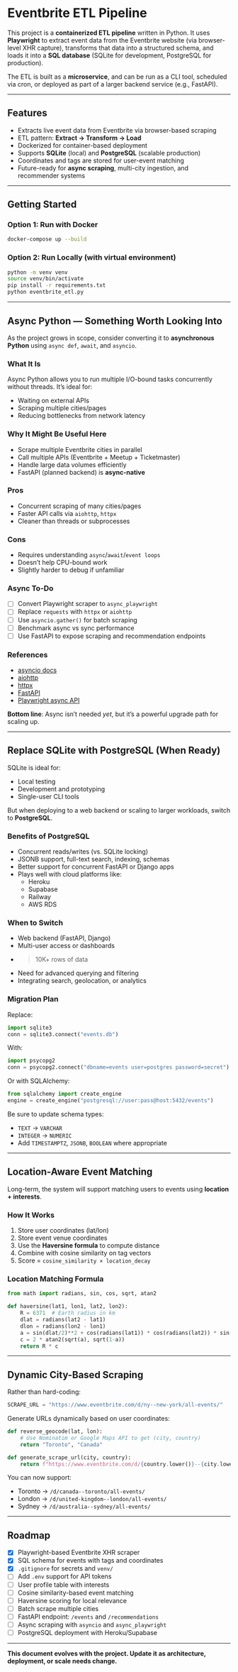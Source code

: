 # Eventbrite ETL Pipeline

This project is a **containerized ETL pipeline** written in Python. It uses **Playwright** to extract event data from the Eventbrite website (via browser-level XHR capture), transforms that data into a structured schema, and loads it into a **SQL database** (SQLite for development, PostgreSQL for production).

The ETL is built as a **microservice**, and can be run as a CLI tool, scheduled via cron, or deployed as part of a larger backend service (e.g., FastAPI).

---

## Features

- Extracts live event data from Eventbrite via browser-based scraping  
- ETL pattern: **Extract → Transform → Load**  
- Dockerized for container-based deployment  
- Supports **SQLite** (local) and **PostgreSQL** (scalable production)  
- Coordinates and tags are stored for user-event matching  
- Future-ready for **async scraping**, multi-city ingestion, and recommender systems  

---

## Getting Started

### Option 1: Run with Docker

```bash
docker-compose up --build
```

### Option 2: Run Locally (with virtual environment)

```bash
python -m venv venv
source venv/bin/activate
pip install -r requirements.txt
python eventbrite_etl.py
```

---

## Async Python — Something Worth Looking Into

As the project grows in scope, consider converting it to **asynchronous Python** using `async def`, `await`, and `asyncio`.

### What It Is

Async Python allows you to run multiple I/O-bound tasks concurrently without threads. It’s ideal for:

- Waiting on external APIs  
- Scraping multiple cities/pages  
- Reducing bottlenecks from network latency  

### Why It Might Be Useful Here

- Scrape multiple Eventbrite cities in parallel  
- Call multiple APIs (Eventbrite + Meetup + Ticketmaster)  
- Handle large data volumes efficiently  
- FastAPI (planned backend) is **async-native**  

### Pros

- Concurrent scraping of many cities/pages  
- Faster API calls via `aiohttp`, `httpx`  
- Cleaner than threads or subprocesses  

### Cons

- Requires understanding `async`/`await`/`event loops`  
- Doesn’t help CPU-bound work  
- Slightly harder to debug if unfamiliar  

### Async To-Do

- [ ] Convert Playwright scraper to `async_playwright`  
- [ ] Replace `requests` with `httpx` or `aiohttp`  
- [ ] Use `asyncio.gather()` for batch scraping  
- [ ] Benchmark async vs sync performance  
- [ ] Use FastAPI to expose scraping and recommendation endpoints  

### References

- [asyncio docs](https://docs.python.org/3/library/asyncio.html)  
- [aiohttp](https://docs.aiohttp.org/en/stable/)  
- [httpx](https://www.python-httpx.org/)  
- [FastAPI](https://fastapi.tiangolo.com/)  
- [Playwright async API](https://playwright.dev/python/docs/intro#async-api)  

**Bottom line**: Async isn’t needed *yet*, but it’s a powerful upgrade path for scaling up.

---

## Replace SQLite with PostgreSQL (When Ready)

SQLite is ideal for:

- Local testing  
- Development and prototyping  
- Single-user CLI tools  

But when deploying to a web backend or scaling to larger workloads, switch to **PostgreSQL**.

### Benefits of PostgreSQL

- Concurrent reads/writes (vs. SQLite locking)  
- JSONB support, full-text search, indexing, schemas  
- Better support for concurrent FastAPI or Django apps  
- Plays well with cloud platforms like:
  - Heroku  
  - Supabase  
  - Railway  
  - AWS RDS  

### When to Switch

- Web backend (FastAPI, Django)  
- Multi-user access or dashboards  
- > 10K+ rows of data  
- Need for advanced querying and filtering  
- Integrating search, geolocation, or analytics  

### Migration Plan

Replace:

```python
import sqlite3
conn = sqlite3.connect("events.db")
```

With:

```python
import psycopg2
conn = psycopg2.connect("dbname=events user=postgres password=secret")
```

Or with SQLAlchemy:

```python
from sqlalchemy import create_engine
engine = create_engine("postgresql://user:pass@host:5432/events")
```

Be sure to update schema types:

- `TEXT` → `VARCHAR`  
- `INTEGER` → `NUMERIC`  
- Add `TIMESTAMPTZ`, `JSONB`, `BOOLEAN` where appropriate  

---

## Location-Aware Event Matching

Long-term, the system will support matching users to events using **location + interests**.

### How It Works

1. Store user coordinates (lat/lon)  
2. Store event venue coordinates  
3. Use the **Haversine formula** to compute distance  
4. Combine with cosine similarity on tag vectors  
5. Score = `cosine_similarity × location_decay`  

### Location Matching Formula

```python
from math import radians, sin, cos, sqrt, atan2

def haversine(lat1, lon1, lat2, lon2):
    R = 6371  # Earth radius in km
    dlat = radians(lat2 - lat1)
    dlon = radians(lon2 - lon1)
    a = sin(dlat/2)**2 + cos(radians(lat1)) * cos(radians(lat2)) * sin(dlon/2)**2
    c = 2 * atan2(sqrt(a), sqrt(1-a))
    return R * c
```

---

## Dynamic City-Based Scraping

Rather than hard-coding:

```python
SCRAPE_URL = "https://www.eventbrite.com/d/ny--new-york/all-events/"
```

Generate URLs dynamically based on user coordinates:

```python
def reverse_geocode(lat, lon):
    # Use Nominatim or Google Maps API to get (city, country)
    return "Toronto", "Canada"

def generate_scrape_url(city, country):
    return f"https://www.eventbrite.com/d/{country.lower()}--{city.lower().replace(' ', '-')}/all-events/"
```

You can now support:

- Toronto → `/d/canada--toronto/all-events/`  
- London → `/d/united-kingdom--london/all-events/`  
- Sydney → `/d/australia--sydney/all-events/`  

---

## Roadmap

- [x] Playwright-based Eventbrite XHR scraper  
- [x] SQL schema for events with tags and coordinates  
- [x] `.gitignore` for secrets and `venv/`  
- [ ] Add `.env` support for API tokens  
- [ ] User profile table with interests  
- [ ] Cosine similarity-based event matching  
- [ ] Haversine scoring for local relevance  
- [ ] Batch scrape multiple cities  
- [ ] FastAPI endpoint: `/events` and `/recommendations`  
- [ ] Async scraping with `asyncio` and `async_playwright`  
- [ ] PostgreSQL deployment with Heroku/Supabase  

---

**This document evolves with the project. Update it as architecture, deployment, or scale needs change.**

